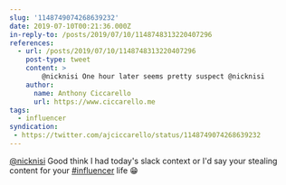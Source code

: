 ```yaml
---
slug: '1148749074268639232'
date: 2019-07-10T00:21:36.000Z
in-reply-to: /posts/2019/07/10/1148748313220407296
references:
  - url: /posts/2019/07/10/1148748313220407296
    post-type: tweet
    content: >
        @nicknisi One hour later seems pretty suspect @nicknisi  
    author:
      name: Anthony Ciccarello
      url: https://www.ciccarello.me
tags:
  - influencer
syndication:
 - https://twitter.com/ajciccarello/status/1148749074268639232
---
```


[@nicknisi](https://twitter.com/nicknisi) Good think I had today's slack context or I'd say your stealing content for your [#influencer](/posts/tags/influencer) life 😁
